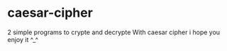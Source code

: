# caesar-cipher
2 simple programs to crypte and decrypte With caesar cipher 
i hope you enjoy it ^_^
